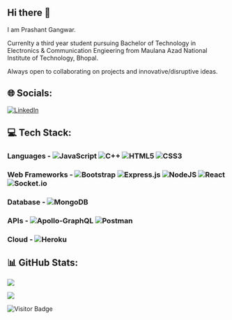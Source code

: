 ## Hi there 👋

I am Prashant Gangwar. 

Currenlty a third year student pursuing Bachelor of Technology in Electronics & Communication Engieering from Maulana Azad National Institute of Technology, Bhopal.

Always open to collaborating on projects and innovative/disruptive ideas. 

## 🌐 Socials:
[![LinkedIn](https://img.shields.io/badge/LinkedIn-%230077B5.svg?logo=linkedin&logoColor=white)](https://linkedin.com/in/prashant-gangwar-304a201b5) 

## 💻 Tech Stack:
### Languages - ![JavaScript](https://img.shields.io/badge/javascript-%23323330.svg?style=for-the-badge&logo=javascript&logoColor=%23F7DF1E) ![C++](https://img.shields.io/badge/c++-%2300599C.svg?style=for-the-badge&logo=c%2B%2B&logoColor=white) ![HTML5](https://img.shields.io/badge/html5-%23E34F26.svg?style=for-the-badge&logo=html5&logoColor=white) ![CSS3](https://img.shields.io/badge/css3-%231572B6.svg?style=for-the-badge&logo=css3&logoColor=white) 

### Web Frameworks - ![Bootstrap](https://img.shields.io/badge/bootstrap-%23563D7C.svg?style=for-the-badge&logo=bootstrap&logoColor=white) ![Express.js](https://img.shields.io/badge/express.js-%23404d59.svg?style=for-the-badge&logo=express&logoColor=%2361DAFB) ![NodeJS](https://img.shields.io/badge/node.js-6DA55F?style=for-the-badge&logo=node.js&logoColor=white) ![React](https://img.shields.io/badge/react-%2320232a.svg?style=for-the-badge&logo=react&logoColor=%2361DAFB) ![Socket.io](https://img.shields.io/badge/Socket.io-black?style=for-the-badge&logo=socket.io&badgeColor=010101) 

### Database - ![MongoDB](https://img.shields.io/badge/MongoDB-%234ea94b.svg?style=for-the-badge&logo=mongodb&logoColor=white) 
 
### APIs - ![Apollo-GraphQL](https://img.shields.io/badge/-ApolloGraphQL-311C87?style=for-the-badge&logo=apollo-graphql) ![Postman](https://img.shields.io/badge/Postman-FF6C37?style=for-the-badge&logo=postman&logoColor=white) 

### Cloud - ![Heroku](https://img.shields.io/badge/heroku-%23430098.svg?style=for-the-badge&logo=heroku&logoColor=white) 
## 📊 GitHub Stats:
![](https://github-readme-stats.vercel.app/api?username=prashantgangwar25-7&theme=default&hide_border=false&include_all_commits=true&count_private=true)<br/>

![](https://github-readme-stats.vercel.app/api/top-langs/?username=prashantgangwar25-7&theme=default&hide_border=false&include_all_commits=true&count_private=true&layout=compact)

![Visitor Badge](https://visitor-badge.laobi.icu/badge?page_id=prashantgangwar25-7.prashantgangwar25-7)
